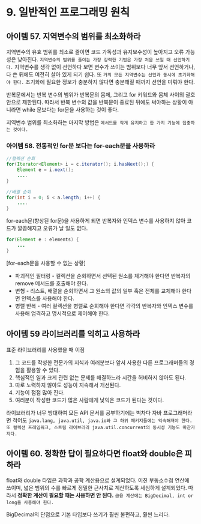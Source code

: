 # 9. 일반적인 프로그래밍 원칙

## 아이템 57. 지역변수의 범위를 최소화하라
지역변수의 유효 범위를 최소로 줄이면 코드 가독성과 유지보수성이 높아지고 오류 가능성은 낮아진다. `지역변수의 범위를 줄이는 가장 강력한 기법은 가장 처음 쓰일 때 선언하기 다.` 지역변수를 생각 없이 선언하다 보면 변수가 쓰이는 범위보다 너무 앞서 선언하거나, 다 쓴 뒤에도 여전히 살아 있게 되기 쉽다. 또 `거의 모든 지역변수는 선언과 동시에 초기화해야 한다.` 초기화에 필요한 정보가 충분하지 않다면 충분해질 때까지 선언을 미뤄야 한다.

반복문에서는 반복 변수의 범위가 반복문의 몸체, 그리고 for 키워드와 몸체 사이의 괄호 안으로 제한된다. 따라서 반복 변수의 값을 반복문이 종료된 뒤에도 써야하는 상황이 아니라면 while 문보다는 for문을 사용하는 것이 좋다.

지역변수 범위를 최소화하는 마지막 방법은 `메서드를 작게 유지하고 한 가지 기능에 집중하는 것이다.`

### 아이템 58. 전통적인 for문 보다는 for-each문을 사용하라
```java
//컬렉션 순회
for(Iterator<Element> i = c.iterator(); i.hasNext();) {
    Element e = i.next();
    ....
}

//배열 순회
for(int i = 0; i < a.length; i++) {
    ....
}
```
for-each문(향상된 for문)을 사용하게 되면 반복자와 인덱스 변수를 사용하지 않아 코드가 깔끔해지고 오류가 날 일도 없다.
```java
for(Element e : elements) {
    ...
}
```
[for-each문을 사용할 수 없는 상황]
* 파괴적인 필터링 - 컬렉션을 순회하면서 선택된 원소를 제거해야 한다면 반복자의 remove 메서드를 호출해야 한다.
* 변형 - 리스트, 배열을 순회하면서 그 원소의 값의 일부 혹은 전체를 교체해야 한다면 인덱스를 사용해야 한다.
* 병렬 반복 - 여러 컬렉션을 병렬로 순회해야 한다면 각각의 반복자와 인덱스 변수를 사용해 엄격하고 명시적으로 제어해야 한다.

## 아이템 59 라이브러리를 익히고 사용하라
표준 라이브러리를 사용했을 때 이점
1. 그 코드를 작성한 전문가의 지식과 여러분보다 앞서 사용한 다른 프로그래머들의 경험을 활용할 수 있다. 
2. 핵심적인 일과 크게 관련 없는 문제를 해결하느라 시간을 허비하지 않아도 된다.
3. 따로 노력하지 않아도 성능이 지속해서 개선된다.
4. 기능이 점점 많아 진다.
5. 여러분이 작성한 코드가 많은 사람에게 낯익은 코드가 된다는 것이다.

라이브러리가 너무 방대하여 모든 API 문서를 공부하기에는 벅차다 자바 프로그래머라면 적어도 `java.lang, java.util, java.io와 그 하위 패키지들에는 익숙해져야 한다. 또 컬렉션 프레임워크, 스트림 라이브러리 java.util.concurrent의 동시성 기능도 마찬가지다.`

## 아이템 60. 정확한 답이 필요하다면 float와 double은 피하라
float와 double 타입은 과학과 공학 계산용으로 설계되었다. 이진 부동소수점 연산에 쓰이며, 넓은 범위의 수를 빠르게 정밀한 근사치로 계산하도록 세심하게 설계되었다. 따라서 __정확한 계산이 필요할 때는 사용하면 안 된다.__ `금융 계산에는 BigDecimal, int or long을 사용해야 한다.`

BigDecimal의 단점으로 기본 타입보다 쓰기가 훨씬 불편하고, 훨씬 느리다. 
